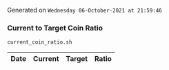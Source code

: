Generated on `Wednesday 06-October-2021 at 21:59:46`

### Current to Target Coin Ratio
`current_coin_ratio.sh`

Date|Current|Target|Ratio
---|---|---|---
